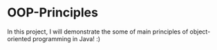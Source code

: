 # OOP-Principles
In this project, I will demonstrate the some of main principles of object-oriented programming in Java! :)
